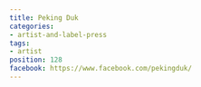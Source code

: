 ```yaml
---
title: Peking Duk
categories:
- artist-and-label-press
tags:
- artist
position: 128
facebook: https://www.facebook.com/pekingduk/
---
```


